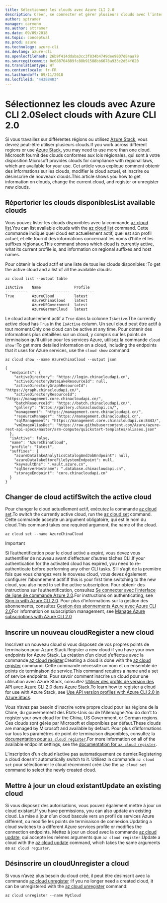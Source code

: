 ```yaml
---
title: Sélectionnez les clouds avec Azure CLI 2.0
description: Créer, se connecter et gérer plusieurs clouds avec l’interface de ligne de commande Azure 2.0.
author: sptramer
manager: carmonm
ms.author: sttramer
ms.date: 09/09/2018
ms.topic: conceptual
ms.prod: azure
ms.technology: azure-cli
ms.devlang: azure-cli
ms.openlocfilehash: 26b9f414ddaba3cc3f834b4749dee9807d84aa79
ms.sourcegitcommit: 0e688704889fc88b91588bb6678a933c2d54f020
ms.translationtype: HT
ms.contentlocale: fr-FR
ms.lasthandoff: 09/11/2018
ms.locfileid: "44388403"
---
```

# <a name="select-clouds-with-azure-cli-20"></a><span data-ttu-id="4e44b-103">Sélectionnez les clouds avec Azure CLI 2.0</span><span class="sxs-lookup"><span data-stu-id="4e44b-103">Select clouds with Azure CLI 2.0</span></span>

<span data-ttu-id="4e44b-104">Si vous travaillez sur différentes régions ou utilisez [Azure Stack](https://docs.microsoft.com/azure/azure-stack/user/), vous devrez peut-être utiliser plusieurs clouds.</span><span class="sxs-lookup"><span data-stu-id="4e44b-104">If you work across different regions or use [Azure Stack](https://docs.microsoft.com/azure/azure-stack/user/), you may need to use more than one cloud.</span></span> <span data-ttu-id="4e44b-105">Microsoft fournit des clouds conformes aux lois régionales, qui sont à votre disposition.</span><span class="sxs-lookup"><span data-stu-id="4e44b-105">Microsoft provides clouds for compliance with regional laws, which are available for your use.</span></span> <span data-ttu-id="4e44b-106">Cet article vous explique comment obtenir des informations sur les clouds, modifier le cloud actuel, et inscrire ou désinscrire de nouveaux clouds.</span><span class="sxs-lookup"><span data-stu-id="4e44b-106">This article shows you how to get information on clouds, change the current cloud, and register or unregister new clouds.</span></span>

## <a name="list-available-clouds"></a><span data-ttu-id="4e44b-107">Répertorier les clouds disponibles</span><span class="sxs-lookup"><span data-stu-id="4e44b-107">List available clouds</span></span>

<span data-ttu-id="4e44b-108">Vous pouvez lister les clouds disponibles avec la commande [az cloud list](/cli/azure/cloud#az-cloud-list).</span><span class="sxs-lookup"><span data-stu-id="4e44b-108">You can list available clouds with the [az cloud list](/cli/azure/cloud#az-cloud-list) command.</span></span> <span data-ttu-id="4e44b-109">Cette commande indique quel cloud est actuellement actif, quel est son profil actuel, et elle fournit des informations concernant les noms d’hôte et les suffixes régionaux.</span><span class="sxs-lookup"><span data-stu-id="4e44b-109">This command shows which cloud is currently active, what its current profile is, and information on regional suffixes and host names.</span></span>

<span data-ttu-id="4e44b-110">Pour obtenir le cloud actif et une liste de tous les clouds disponibles :</span><span class="sxs-lookup"><span data-stu-id="4e44b-110">To get the active cloud and a list of all the available clouds:</span></span>

```azurecli-interactive
az cloud list --output table
```

```output
IsActive    Name               Profile
----------  -----------------  ---------
True        AzureCloud         latest
            AzureChinaCloud    latest
            AzureUSGovernment  latest
            AzureGermanCloud   latest
```

<span data-ttu-id="4e44b-111">Le cloud actuellement actif a `True` dans la colonne `IsActive`.</span><span class="sxs-lookup"><span data-stu-id="4e44b-111">The currently active cloud has `True` in the `IsActive` column.</span></span> <span data-ttu-id="4e44b-112">Un seul cloud peut être actif à tout moment.</span><span class="sxs-lookup"><span data-stu-id="4e44b-112">Only one cloud can be active at any time.</span></span> <span data-ttu-id="4e44b-113">Pour obtenir des informations plus détaillées sur un cloud, y compris sur les points de terminaison qu’il utilise pour les services Azure, utilisez la commande `cloud show` :</span><span class="sxs-lookup"><span data-stu-id="4e44b-113">To get more detailed information on a cloud, including the endpoints that it uses for Azure services, use the `cloud show` command:</span></span>

```azurecli-interactive
az cloud show --name AzureChinaCloud --output json
```

```output
{
  "endpoints": {
    "activeDirectory": "https://login.chinacloudapi.cn",
    "activeDirectoryDataLakeResourceId": null,
    "activeDirectoryGraphResourceId": "https://graph.chinacloudapi.cn/",
    "activeDirectoryResourceId": "https://management.core.chinacloudapi.cn/",
    "batchResourceId": "https://batch.chinacloudapi.cn/",
    "gallery": "https://gallery.chinacloudapi.cn/",
    "management": "https://management.core.chinacloudapi.cn/",
    "resourceManager": "https://management.chinacloudapi.cn",
    "sqlManagement": "https://management.core.chinacloudapi.cn:8443/",
    "vmImageAliasDoc": "https://raw.githubusercontent.com/Azure/azure-rest-api-specs/master/arm-compute/quickstart-templates/aliases.json"
  },
  "isActive": false,
  "name": "AzureChinaCloud",
  "profile": "latest",
  "suffixes": {
    "azureDatalakeAnalyticsCatalogAndJobEndpoint": null,
    "azureDatalakeStoreFileSystemEndpoint": null,
    "keyvaultDns": ".vault.azure.cn",
    "sqlServerHostname": ".database.chinacloudapi.cn",
    "storageEndpoint": "core.chinacloudapi.cn"
  }
}
```

## <a name="switch-the-active-cloud"></a><span data-ttu-id="4e44b-114">Changer de cloud actif</span><span class="sxs-lookup"><span data-stu-id="4e44b-114">Switch the active cloud</span></span>

<span data-ttu-id="4e44b-115">Pour changer le cloud actuellement actif, exécutez la commande [az cloud set](/cli/azure/cloud#az-cloud-set).</span><span class="sxs-lookup"><span data-stu-id="4e44b-115">To switch the currently active cloud, run the [az cloud set](/cli/azure/cloud#az-cloud-set) command.</span></span> <span data-ttu-id="4e44b-116">Cette commande accepte un argument obligatoire, qui est le nom du cloud.</span><span class="sxs-lookup"><span data-stu-id="4e44b-116">This command takes one required argument, the name of the cloud.</span></span>

```azurecli-interactive
az cloud set --name AzureChinaCloud
```

> [!IMPORTANT]
> <span data-ttu-id="4e44b-117">Si l’authentification pour le cloud activé a expiré, vous devez vous authentifier de nouveau avant d’effectuer d’autres tâches CLI.</span><span class="sxs-lookup"><span data-stu-id="4e44b-117">If your authentication for the activated cloud has expired, you need to re-authenticate before performing any other CLI tasks.</span></span> <span data-ttu-id="4e44b-118">S’il s’agit de la première fois que vous changez vers le nouveau cloud, vous devez également configurer l’abonnement actif.</span><span class="sxs-lookup"><span data-stu-id="4e44b-118">If this is your first time switching to the new cloud, you also need to set the active subscription.</span></span>
> <span data-ttu-id="4e44b-119">Pour obtenir des instructions sur l’authentification, consultez [Se connecter avec l’interface de ligne de commande Azure 2.0](authenticate-azure-cli.md).</span><span class="sxs-lookup"><span data-stu-id="4e44b-119">For instructions on authenticating, see [Sign in with Azure CLI 2.0](authenticate-azure-cli.md).</span></span> <span data-ttu-id="4e44b-120">Pour plus d’informations sur la gestion des abonnements, consultez [Gestion des abonnements Azure avec Azure CLI 2.0](manage-azure-subscriptions-azure-cli.md)</span><span class="sxs-lookup"><span data-stu-id="4e44b-120">For information on subscription management, see [Manage Azure subscriptions with Azure CLI 2.0](manage-azure-subscriptions-azure-cli.md)</span></span>

## <a name="register-a-new-cloud"></a><span data-ttu-id="4e44b-121">Inscrire un nouveau cloud</span><span class="sxs-lookup"><span data-stu-id="4e44b-121">Register a new cloud</span></span>

<span data-ttu-id="4e44b-122">Inscrivez un nouveau cloud si vous disposez de vos propres points de terminaison pour Azure Stack.</span><span class="sxs-lookup"><span data-stu-id="4e44b-122">Register a new cloud if you have your own endpoints for Azure Stack.</span></span> <span data-ttu-id="4e44b-123">La création d’un cloud s’effectue avec la commande [az cloud register](/cli/azure/cloud#az-cloud-register).</span><span class="sxs-lookup"><span data-stu-id="4e44b-123">Creating a cloud is done with the [az cloud register](/cli/azure/cloud#az-cloud-register) command.</span></span> <span data-ttu-id="4e44b-124">Cette commande nécessite un nom et un ensemble de points de terminaison de service.</span><span class="sxs-lookup"><span data-stu-id="4e44b-124">This command requires a name and a set of service endpoints.</span></span> <span data-ttu-id="4e44b-125">Pour savoir comment inscrire un cloud pour une utilisation avec Azure Stack, consultez [Utiliser des profils de version des API avec Azure CLI 2.0 dans Azure Stack](/azure/azure-stack/user/azure-stack-version-profiles-azurecli2#connect-to-azure-stack).</span><span class="sxs-lookup"><span data-stu-id="4e44b-125">To learn how to register a cloud for use with Azure Stack, see [Use API version profiles with Azure CLI 2.0 in Azure Stack](/azure/azure-stack/user/azure-stack-version-profiles-azurecli2#connect-to-azure-stack).</span></span>

<span data-ttu-id="4e44b-126">Vous n’avez pas besoin d’inscrire votre propre cloud pour les régions de la Chine, du gouvernement des États-Unis ou de l’Allemagne.</span><span class="sxs-lookup"><span data-stu-id="4e44b-126">You do don't to register your own cloud for the China, US Government, or German regions.</span></span> <span data-ttu-id="4e44b-127">Ces clouds sont gérés par Microsoft et disponibles par défaut.</span><span class="sxs-lookup"><span data-stu-id="4e44b-127">These clouds are managed by Microsoft and available by default.</span></span>  <span data-ttu-id="4e44b-128">Pour plus d’informations sur tous les paramètres de point de terminaison disponibles, consultez la [documentation pour `az cloud register`](/cli/azure/cloud#az-cloud-register).</span><span class="sxs-lookup"><span data-stu-id="4e44b-128">For more information on all of the available endpoint settings, see the [documentation for `az cloud register`](/cli/azure/cloud#az-cloud-register).</span></span>

<span data-ttu-id="4e44b-129">L’inscription d’un cloud n’active pas automatiquement ce dernier.</span><span class="sxs-lookup"><span data-stu-id="4e44b-129">Registering a cloud doesn't automatically switch to it.</span></span> <span data-ttu-id="4e44b-130">Utilisez la commande `az cloud set` pour sélectionner le cloud récemment créé.</span><span class="sxs-lookup"><span data-stu-id="4e44b-130">Use the `az cloud set` command to select the newly created cloud.</span></span>

## <a name="update-an-existing-cloud"></a><span data-ttu-id="4e44b-131">Mettre à jour un cloud existant</span><span class="sxs-lookup"><span data-stu-id="4e44b-131">Update an existing cloud</span></span>

<span data-ttu-id="4e44b-132">Si vous disposez des autorisations, vous pouvez également mettre à jour un cloud existant.</span><span class="sxs-lookup"><span data-stu-id="4e44b-132">If you have permissions, you can also update an existing cloud.</span></span> <span data-ttu-id="4e44b-133">La mise à jour d’un cloud bascule vers un profil de services Azure différent, ou modifie les points de terminaison de connexion.</span><span class="sxs-lookup"><span data-stu-id="4e44b-133">Updating a cloud switches to a different Azure services profile or modifies the connection endpoints.</span></span>
<span data-ttu-id="4e44b-134">Mettez à jour un cloud avec la commande [az cloud update](/cli/azure/cloud#az-cloud-update), qui accepte les mêmes arguments que `az cloud register`.</span><span class="sxs-lookup"><span data-stu-id="4e44b-134">Update a cloud with the [az cloud update](/cli/azure/cloud#az-cloud-update) command, which takes the same arguments as `az cloud register`.</span></span>

## <a name="unregister-a-cloud"></a><span data-ttu-id="4e44b-135">Désinscrire un cloud</span><span class="sxs-lookup"><span data-stu-id="4e44b-135">Unregister a cloud</span></span>

<span data-ttu-id="4e44b-136">Si vous n’avez plus besoin du cloud créé, il peut être désinscrit avec la commande [az cloud unregister](/cli/azure/cloud#az-cloud-unregister) :</span><span class="sxs-lookup"><span data-stu-id="4e44b-136">If you no longer need a created cloud, it can be unregistered with the [az cloud unregister](/cli/azure/cloud#az-cloud-unregister) command:</span></span>

```azurecli-interactive
az cloud unregister --name MyCloud
```
